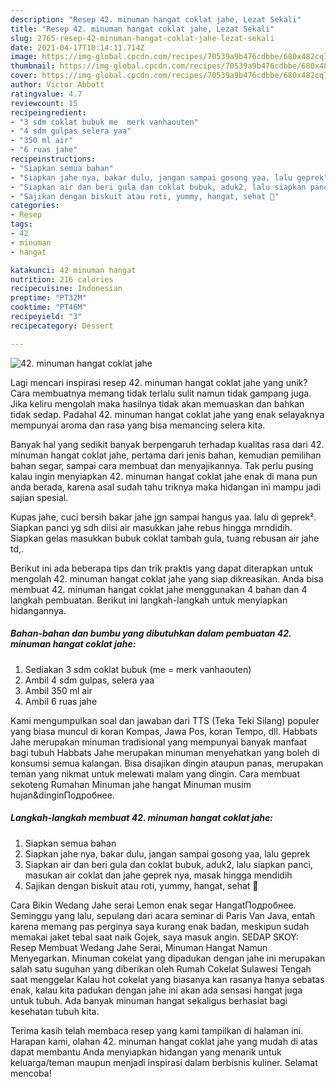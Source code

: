```yaml
---
description: "Resep 42. minuman hangat coklat jahe, Lezat Sekali"
title: "Resep 42. minuman hangat coklat jahe, Lezat Sekali"
slug: 2765-resep-42-minuman-hangat-coklat-jahe-lezat-sekali
date: 2021-04-17T10:14:11.714Z
image: https://img-global.cpcdn.com/recipes/70539a9b476cdbbe/680x482cq70/42-minuman-hangat-coklat-jahe-foto-resep-utama.jpg
thumbnail: https://img-global.cpcdn.com/recipes/70539a9b476cdbbe/680x482cq70/42-minuman-hangat-coklat-jahe-foto-resep-utama.jpg
cover: https://img-global.cpcdn.com/recipes/70539a9b476cdbbe/680x482cq70/42-minuman-hangat-coklat-jahe-foto-resep-utama.jpg
author: Victor Abbott
ratingvalue: 4.7
reviewcount: 15
recipeingredient:
- "3 sdm coklat bubuk me  merk vanhaouten"
- "4 sdm gulpas selera yaa"
- "350 ml air"
- "6 ruas jahe"
recipeinstructions:
- "Siapkan semua bahan"
- "Siapkan jahe nya, bakar dulu, jangan sampai gosong yaa, lalu geprek"
- "Siapkan air dan beri gula dan coklat bubuk, aduk2, lalu siapkan panci, masukan air coklat dan jahe geprek nya, masak hingga mendidih"
- "Sajikan dengan biskuit atau roti, yummy, hangat, sehat 🤤"
categories:
- Resep
tags:
- 42
- minuman
- hangat

katakunci: 42 minuman hangat 
nutrition: 216 calories
recipecuisine: Indonesian
preptime: "PT32M"
cooktime: "PT46M"
recipeyield: "3"
recipecategory: Dessert

---
```



![42. minuman hangat coklat jahe](https://img-global.cpcdn.com/recipes/70539a9b476cdbbe/680x482cq70/42-minuman-hangat-coklat-jahe-foto-resep-utama.jpg)

Lagi mencari inspirasi resep 42. minuman hangat coklat jahe yang unik? Cara membuatnya memang tidak terlalu sulit namun tidak gampang juga. Jika keliru mengolah maka hasilnya tidak akan memuaskan dan bahkan tidak sedap. Padahal 42. minuman hangat coklat jahe yang enak selayaknya mempunyai aroma dan rasa yang bisa memancing selera kita.

Banyak hal yang sedikit banyak berpengaruh terhadap kualitas rasa dari 42. minuman hangat coklat jahe, pertama dari jenis bahan, kemudian pemilihan bahan segar, sampai cara membuat dan menyajikannya. Tak perlu pusing kalau ingin menyiapkan 42. minuman hangat coklat jahe enak di mana pun anda berada, karena asal sudah tahu triknya maka hidangan ini mampu jadi sajian spesial.

Kupas jahe, cuci bersih bakar jahe jgn sampai hangus yaa. lalu di geprek². Siapkan panci yg sdh diisi air masukkan jahe rebus hingga mrndidih. Siapkan gelas masukkan bubuk coklat tambah gula, tuang rebusan air jahe td,.


Berikut ini ada beberapa tips dan trik praktis yang dapat diterapkan untuk mengolah 42. minuman hangat coklat jahe yang siap dikreasikan. Anda bisa membuat 42. minuman hangat coklat jahe menggunakan 4 bahan dan 4 langkah pembuatan. Berikut ini langkah-langkah untuk menyiapkan hidangannya.

<!--inarticleads1-->

##### Bahan-bahan dan bumbu yang dibutuhkan dalam pembuatan 42. minuman hangat coklat jahe:

1. Sediakan 3 sdm coklat bubuk (me = merk vanhaouten)
1. Ambil 4 sdm gulpas, selera yaa
1. Ambil 350 ml air
1. Ambil 6 ruas jahe


Kami mengumpulkan soal dan jawaban dari TTS (Teka Teki Silang) populer yang biasa muncul di koran Kompas, Jawa Pos, koran Tempo, dll. Habbats Jahe merupakan minuman tradisional yang mempunyai banyak manfaat bagi tubuh Habbats Jahe merupakan minuman menyehatkan yang boleh di konsumsi semua kalangan. Bisa disajikan dingin ataupun panas, merupakan teman yang nikmat untuk melewati malam yang dingin. Cara membuat sekoteng Rumahan Minuman jahe hangat Minuman musim hujan&amp;dinginПодробнее. 

<!--inarticleads2-->

##### Langkah-langkah membuat 42. minuman hangat coklat jahe:

1. Siapkan semua bahan
1. Siapkan jahe nya, bakar dulu, jangan sampai gosong yaa, lalu geprek
1. Siapkan air dan beri gula dan coklat bubuk, aduk2, lalu siapkan panci, masukan air coklat dan jahe geprek nya, masak hingga mendidih
1. Sajikan dengan biskuit atau roti, yummy, hangat, sehat 🤤


Cara Bikin Wedang Jahe serai Lemon enak segar HangatПодробнее. Seminggu yang lalu, sepulang dari acara seminar di Paris Van Java, entah karena memang pas perginya saya kurang enak badan, meskipun sudah memakai jaket tebal saat naik Gojek, saya masuk angin. SEDAP SKOY: Resep Membuat Wedang Jahe Serai, Minuman Hangat Namun Menyegarkan. Minuman cokelat yang dipadukan dengan jahe ini merupakan salah satu suguhan yang diberikan oleh Rumah Cokelat Sulawesi Tengah saat menggelar Kalau hot cokelat yang biasanya kan rasanya hanya sebatas enak, kalau kita padukan dengan jahe ini akan ada sensasi hangat juga untuk tubuh. Ada banyak minuman hangat sekaligus berhasiat bagi kesehatan tubuh kita. 

Terima kasih telah membaca resep yang kami tampilkan di halaman ini. Harapan kami, olahan 42. minuman hangat coklat jahe yang mudah di atas dapat membantu Anda menyiapkan hidangan yang menarik untuk keluarga/teman maupun menjadi inspirasi dalam berbisnis kuliner. Selamat mencoba!
